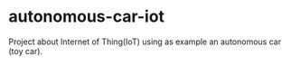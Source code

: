 # autonomous-car-iot
Project about Internet of Thing(IoT) using as example an autonomous car (toy car).

